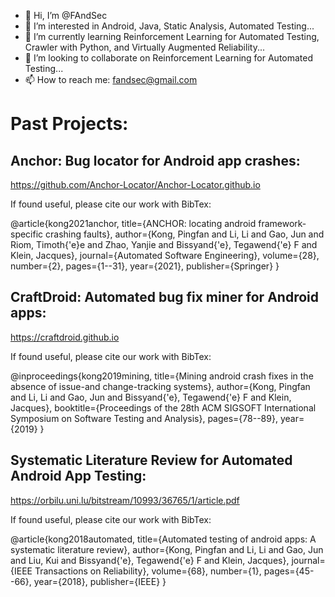 - 👋 Hi, I’m @FAndSec
- 👀 I’m interested in Android, Java, Static Analysis, Automated Testing...
- 🌱 I’m currently learning Reinforcement Learning for Automated Testing, Crawler with Python, and Virtually Augmented Reliability...
- 💞️ I’m looking to collaborate on Reinforcement Learning for Automated Testing...
- 📫 How to reach me: fandsec@gmail.com

<!---
FAndSec/FAndSec is a ✨ special ✨ repository because its `README.md` (this file) appears on your GitHub profile.
You can click the Preview link to take a look at your changes.
--->
# Past Projects:

## Anchor: Bug locator for Android app crashes:
https://github.com/Anchor-Locator/Anchor-Locator.github.io

If found useful, please cite our work with BibTex:

@article{kong2021anchor,
  title={ANCHOR: locating android framework-specific crashing faults},
  author={Kong, Pingfan and Li, Li and Gao, Jun and Riom, Timoth{\'e}e and Zhao, Yanjie and Bissyand{\'e}, Tegawend{\'e} F and Klein, Jacques},
  journal={Automated Software Engineering},
  volume={28},
  number={2},
  pages={1--31},
  year={2021},
  publisher={Springer}
}

## CraftDroid: Automated bug fix miner for Android apps:
https://craftdroid.github.io

If found useful, please cite our work with BibTex:

@inproceedings{kong2019mining,
  title={Mining android crash fixes in the absence of issue-and change-tracking systems},
  author={Kong, Pingfan and Li, Li and Gao, Jun and Bissyand{\'e}, Tegawend{\'e} F and Klein, Jacques},
  booktitle={Proceedings of the 28th ACM SIGSOFT International Symposium on Software Testing and Analysis},
  pages={78--89},
  year={2019}
}

## Systematic Literature Review for Automated Android App Testing:
https://orbilu.uni.lu/bitstream/10993/36765/1/article.pdf

If found useful, please cite our work with BibTex:

@article{kong2018automated,
  title={Automated testing of android apps: A systematic literature review},
  author={Kong, Pingfan and Li, Li and Gao, Jun and Liu, Kui and Bissyand{\'e}, Tegawend{\'e} F and Klein, Jacques},
  journal={IEEE Transactions on Reliability},
  volume={68},
  number={1},
  pages={45--66},
  year={2018},
  publisher={IEEE}
}
